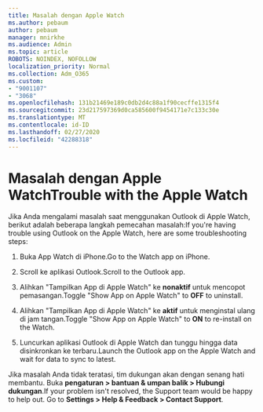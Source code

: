 ```yaml
---
title: Masalah dengan Apple Watch
ms.author: pebaum
author: pebaum
manager: mnirkhe
ms.audience: Admin
ms.topic: article
ROBOTS: NOINDEX, NOFOLLOW
localization_priority: Normal
ms.collection: Adm_O365
ms.custom:
- "9001107"
- "3068"
ms.openlocfilehash: 131b21469e189c0db2d4c88a1f90cecffe1315f4
ms.sourcegitcommit: 23d217597369d0ca585600f9454171e7c133c30e
ms.translationtype: MT
ms.contentlocale: id-ID
ms.lasthandoff: 02/27/2020
ms.locfileid: "42288318"
---
```

# <a name="trouble-with-the-apple-watch"></a><span data-ttu-id="f54cf-102">Masalah dengan Apple Watch</span><span class="sxs-lookup"><span data-stu-id="f54cf-102">Trouble with the Apple Watch</span></span>

<span data-ttu-id="f54cf-103">Jika Anda mengalami masalah saat menggunakan Outlook di Apple Watch, berikut adalah beberapa langkah pemecahan masalah:</span><span class="sxs-lookup"><span data-stu-id="f54cf-103">If you're having trouble using Outlook on the Apple Watch, here are some troubleshooting steps:</span></span> 

1. <span data-ttu-id="f54cf-104">Buka App Watch di iPhone.</span><span class="sxs-lookup"><span data-stu-id="f54cf-104">Go to the Watch app on iPhone.</span></span>

2. <span data-ttu-id="f54cf-105">Scroll ke aplikasi Outlook.</span><span class="sxs-lookup"><span data-stu-id="f54cf-105">Scroll to the Outlook app.</span></span>

3. <span data-ttu-id="f54cf-106">Alihkan "Tampilkan App di Apple Watch" ke **nonaktif** untuk mencopot pemasangan.</span><span class="sxs-lookup"><span data-stu-id="f54cf-106">Toggle "Show App on Apple Watch" to **OFF** to uninstall.</span></span>

4. <span data-ttu-id="f54cf-107">Alihkan "Tampilkan App di Apple Watch" ke **aktif** untuk menginstal ulang di jam tangan.</span><span class="sxs-lookup"><span data-stu-id="f54cf-107">Toggle "Show App on Apple Watch" to **ON** to re-install on the Watch.</span></span>

5. <span data-ttu-id="f54cf-108">Luncurkan aplikasi Outlook di Apple Watch dan tunggu hingga data disinkronkan ke terbaru.</span><span class="sxs-lookup"><span data-stu-id="f54cf-108">Launch the Outlook app on the Apple Watch and wait for data to sync to latest.</span></span> 

<span data-ttu-id="f54cf-109">Jika masalah Anda tidak teratasi, tim dukungan akan dengan senang hati membantu. Buka **pengaturan > bantuan & umpan balik > Hubungi dukungan**.</span><span class="sxs-lookup"><span data-stu-id="f54cf-109">If your problem isn't resolved, the Support team would be happy to help out. Go to **Settings > Help & Feedback > Contact Support**.</span></span> 